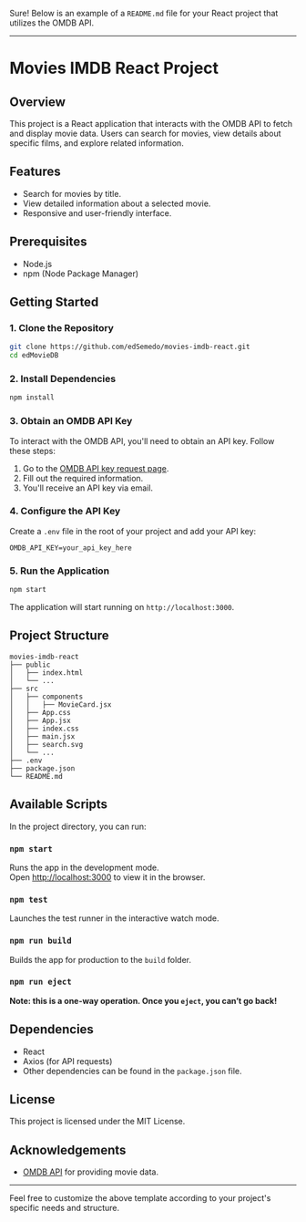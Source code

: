 Sure! Below is an example of a `README.md` file for your React project that utilizes the OMDB API.

---

# Movies IMDB React Project

## Overview

This project is a React application that interacts with the OMDB API to fetch and display movie data. Users can search for movies, view details about specific films, and explore related information.

## Features

- Search for movies by title.
- View detailed information about a selected movie.
- Responsive and user-friendly interface.

## Prerequisites

- Node.js
- npm (Node Package Manager)

## Getting Started

### 1. Clone the Repository

```sh
git clone https://github.com/edSemedo/movies-imdb-react.git
cd edMovieDB
```

### 2. Install Dependencies

```sh
npm install
```

### 3. Obtain an OMDB API Key

To interact with the OMDB API, you'll need to obtain an API key. Follow these steps:

1. Go to the [OMDB API key request page](https://www.omdbapi.com/apikey.aspx).
2. Fill out the required information.
3. You'll receive an API key via email.

### 4. Configure the API Key

Create a `.env` file in the root of your project and add your API key:

```env
OMDB_API_KEY=your_api_key_here
```

### 5. Run the Application

```sh
npm start
```

The application will start running on `http://localhost:3000`.

## Project Structure

```
movies-imdb-react
├── public
│   ├── index.html
│   └── ...
├── src
│   ├── components
│   │   ├── MovieCard.jsx
│   ├── App.css
│   ├── App.jsx
│   ├── index.css
│   ├── main.jsx
│   ├── search.svg
│   └── ...
├── .env
├── package.json
└── README.md
```

## Available Scripts

In the project directory, you can run:

### `npm start`

Runs the app in the development mode.<br>
Open [http://localhost:3000](http://localhost:3000) to view it in the browser.

### `npm test`

Launches the test runner in the interactive watch mode.<br>

### `npm run build`

Builds the app for production to the `build` folder.<br>

### `npm run eject`

**Note: this is a one-way operation. Once you `eject`, you can’t go back!**

## Dependencies

- React
- Axios (for API requests)
- Other dependencies can be found in the `package.json` file.

## License

This project is licensed under the MIT License.

## Acknowledgements

- [OMDB API](http://www.omdbapi.com/) for providing movie data.

---

Feel free to customize the above template according to your project's specific needs and structure.